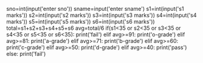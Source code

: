 sno=int(input('enter sno'))
sname=input('enter sname')
s1=int(input('s1 marks'))
s2=int(input('s2 marks'))
s3=int(input('s3 marks'))
s4=int(input('s4 marks'))
s5=int(input('s5 marks'))
s6=int(input('s6 marks'))
total=s1+s2+s3+s4+s5+s6
avg=total/6
if(s1<35 or s2<35 or s3<35 or s4<35 or s5<35 or s6<35):
    print('fail')
elif avg>=91:
    print('o-grade')
elif avg>=81:
    print('a-grade')
elif avg>=71: 
    print('b-grade')
elif avg>=60:
    print('c-grade')
elif avg>=50:
    print('d-grade')
elif avg>=40:
    print('pass')
else:
    print('fail')
